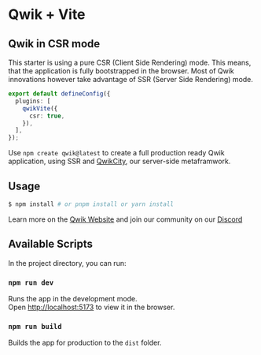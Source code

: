 # Qwik + Vite

## Qwik in CSR mode

This starter is using a pure CSR (Client Side Rendering) mode. This means, that the application is fully bootstrapped in the browser. Most of Qwik innovations however take advantage of SSR (Server Side Rendering) mode.

```ts
export default defineConfig({
  plugins: [
    qwikVite({
      csr: true,
    }),
  ],
});
```

Use `npm create qwik@latest` to create a full production ready Qwik application, using SSR and [QwikCity](https://qwik.builder.io/docs/qwikcity/), our server-side metaframwork.

## Usage

```bash
$ npm install # or pnpm install or yarn install
```

Learn more on the [Qwik Website](https://qwik.builder.io) and join our community on our [Discord](https://qwik.builder.io/chat)

## Available Scripts

In the project directory, you can run:

### `npm run dev`

Runs the app in the development mode.<br> Open [http://localhost:5173](http://localhost:5173) to view it in the browser.

### `npm run build`

Builds the app for production to the `dist` folder.<br>
